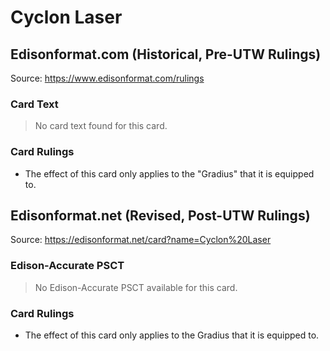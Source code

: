 # Cyclon Laser

## Edisonformat.com (Historical, Pre-UTW Rulings)

Source: https://www.edisonformat.com/rulings

### Card Text

> No card text found for this card.

### Card Rulings

*   The effect of this card only applies to the "Gradius" that it is equipped to.

## Edisonformat.net (Revised, Post-UTW Rulings)

Source: https://edisonformat.net/card?name=Cyclon%20Laser

### Edison-Accurate PSCT

> No Edison-Accurate PSCT available for this card.

### Card Rulings

*   The effect of this card only applies to the Gradius that it is equipped to.
            